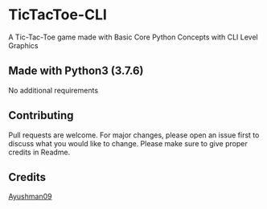 # TicTacToe-CLI
A Tic-Tac-Toe game made with Basic Core Python Concepts with CLI Level Graphics

## Made with Python3 (3.7.6)
No additional requirements



## Contributing
Pull requests are welcome. For major changes, please open an issue first to discuss what you would like to change.
Please make sure to give proper credits in Readme.

## Credits
[Ayushman09](https://www.github.com/Ayushman09)
